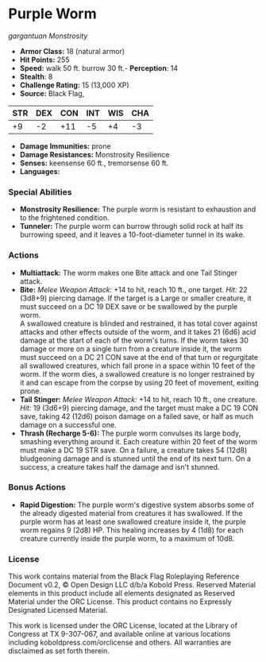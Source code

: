 # Purple Worm

*gargantuan* *Monstrosity*

- **Armor Class:** 18 (natural armor)
- **Hit Points:** 255 
- **Speed:** walk 50 ft. burrow 30 ft.- **Perception**: 14
- **Stealth**: 8
- **Challenge Rating:** 15 (13,000 XP)
- **Source:** Black Flag,

| STR | DEX | CON | INT | WIS | CHA |
| --- | --- | --- | --- | --- | --- |
| +9 | -2 | +11 | -5 | +4 | -3 |

- **Damage Immunities:** prone
- **Damage Resistances:** Monstrosity Resilience
- **Senses:** keensense 60 ft., tremorsense 60 ft.
- **Languages:** 

### Special Abilities

- **Monstrosity Resilience:** The purple worm is resistant to exhaustion and to the frightened condition.
- **Tunneler:** The purple worm can burrow through solid rock at half its burrowing speed, and it leaves a 10-foot-diameter tunnel in its wake.

### Actions

- **Multiattack:** The worm makes one Bite attack and one Tail Stinger attack.
- **Bite:** _Melee Weapon Attack:_ +14 to hit, reach 10 ft., one target. _Hit:_ 22 (3d8+9) piercing damage. If the target is a Large or smaller creature, it must succeed on a DC 19 DEX save or be swallowed by the purple worm.<br>A swallowed creature is blinded and restrained, it has total cover against attacks and other effects outside of the worm, and it takes 21 (6d6) acid damage at the start of each of the worm's turns. If the worm takes 30 damage or more on a single turn from a creature inside it, the worm must succeed on a DC 21 CON save at the end of that turn or regurgitate all swallowed creatures, which fall prone in a space within 10 feet of the worm. If the worm dies, a swallowed creature is no longer restrained by it and can escape from the corpse by using 20 feet of movement, exiting prone.
- **Tail Stinger:** _Melee Weapon Attack:_ +14 to hit, reach 10 ft., one creature. _Hit:_ 19 (3d6+9) piercing damage, and the target must make a DC 19 CON save, taking 42 (12d6) poison damage on a failed save, or half as much damage on a successful one.
- **Thrash (Recharge 5-6):** The purple worm convulses its large body, smashing everything around it. Each creature within 20 feet of the worm must make a DC 19 STR save. On a failure, a creature takes 54 (12d8) bludgeoning damage and is stunned until the end of its next turn. On a success, a creature takes half the damage and isn't stunned.

### Bonus Actions

- **Rapid Digestion:** The purple worm's digestive system absorbs some of the already digested material from creatures it has swallowed. If the purple worm has at least one swallowed creature inside it, the purple worm regains 9 (2d8) HP. This healing increases by 4 (1d8) for each creature currently inside the purple worm, to a maximum of 10d8.


### License

This work contains material from the Black Flag Roleplaying Reference Document v0.2, © Open Design LLC d/b/a Kobold Press. Reserved Material elements in this product include all elements designated as Reserved Material under the ORC License. This product contains no Expressly Designated Licensed Material.

This work is licensed under the ORC License, located at the Library of Congress at TX 9-307-067, and available online at various locations including koboldpress.com/orclicense and others. All warranties are disclaimed as set forth therein.
